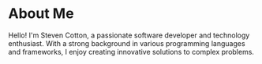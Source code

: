 # About Me

Hello! I'm Steven Cotton, a passionate software developer and technology enthusiast. With a strong background in various programming languages and frameworks, I enjoy creating innovative solutions to complex problems.